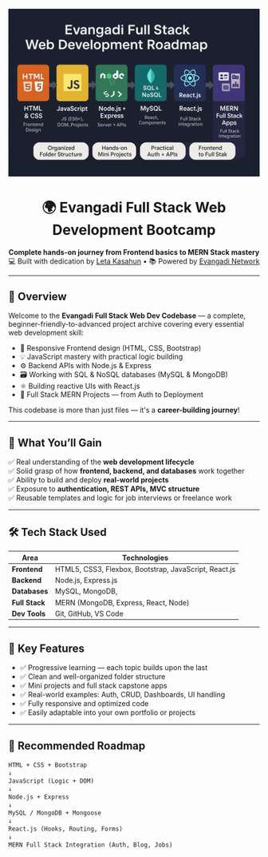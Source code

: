 <p align="center">
  <img src="image.png" alt="Evangadi Full Stack Roadmap Banner" />
</p>

<h1 align="center">🌍 Evangadi Full Stack Web Development Bootcamp</h1>
<p align="center">
  <b>Complete hands-on journey from Frontend basics to MERN Stack mastery</b><br/>
  💻 Built with dedication by <a href="https://github.com/Leta-Kasahun" target="_blank">Leta Kasahun</a> • 📚 Powered by <a href="https://www.evangadi.com" target="_blank">Evangadi Network</a>
</p>

---

## 🚀 Overview

Welcome to the **Evangadi Full Stack Web Dev Codebase** — a complete, beginner-friendly-to-advanced project archive covering every essential web development skill:

- 🎨 Responsive Frontend design (HTML, CSS, Bootstrap)
- 💡 JavaScript mastery with practical logic building
- ⚙️ Backend APIs with Node.js & Express
- 🗃️ Working with SQL & NoSQL databases (MySQL & MongoDB)
- ⚛️ Building reactive UIs with React.js
- 🔗 Full Stack MERN Projects — from Auth to Deployment

This codebase is more than just files — it's a **career-building journey**!

---

## 🧠 What You’ll Gain

✅ Real understanding of the **web development lifecycle**  
✅ Solid grasp of how **frontend, backend, and databases** work together  
✅ Ability to build and deploy **real-world projects**  
✅ Exposure to **authentication, REST APIs, MVC structure**  
✅ Reusable templates and logic for job interviews or freelance work

---

## 🛠️ Tech Stack Used

| Area             | Technologies                                                                 |
|------------------|-------------------------------------------------------------------------------|
| **Frontend**      | HTML5, CSS3, Flexbox, Bootstrap, JavaScript, React.js                        |
| **Backend**       | Node.js, Express.js                                                          |
| **Databases**     | MySQL, MongoDB,                                                    |
| **Full Stack**    | MERN (MongoDB, Express, React, Node)                                         |
| **Dev Tools**     | Git, GitHub, VS Code                             |

---

## 🌟 Key Features

- ✅ Progressive learning — each topic builds upon the last
- ✅ Clean and well-organized folder structure
- ✅ Mini projects and full stack capstone apps
- ✅ Real-world examples: Auth, CRUD, Dashboards, UI handling
- ✅ Fully responsive and optimized code
- ✅ Easily adaptable into your own portfolio or projects

---

## 📌 Recommended Roadmap

```plaintext
HTML + CSS + Bootstrap
↓
JavaScript (Logic + DOM)
↓
Node.js + Express
↓
MySQL / MongoDB + Mongoose
↓
React.js (Hooks, Routing, Forms)
↓
MERN Full Stack Integration (Auth, Blog, Jobs)
